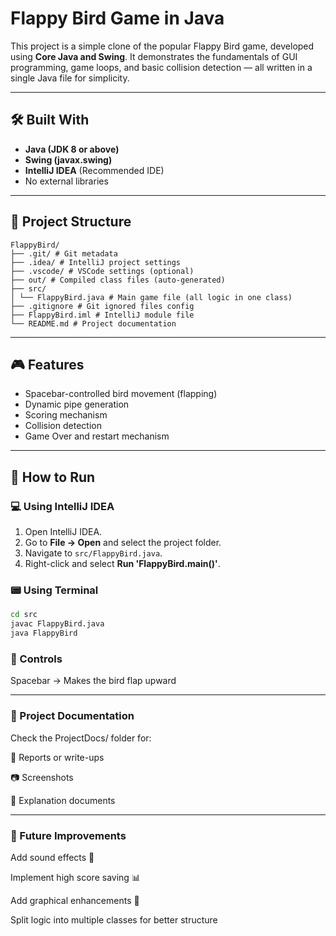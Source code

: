 # Flappy Bird Game in Java

This project is a simple clone of the popular Flappy Bird game, developed using **Core Java and Swing**. It demonstrates the fundamentals of GUI programming, game loops, and basic collision detection — all written in a single Java file for simplicity.

---

## 🛠️ Built With

- **Java (JDK 8 or above)**
- **Swing (javax.swing)**
- **IntelliJ IDEA** (Recommended IDE)
- No external libraries

---
## 📁 Project Structure
```
FlappyBird/
├── .git/ # Git metadata
├── .idea/ # IntelliJ project settings
├── .vscode/ # VSCode settings (optional)
├── out/ # Compiled class files (auto-generated)
├── src/
│ └── FlappyBird.java # Main game file (all logic in one class)
├── .gitignore # Git ignored files config
├── FlappyBird.iml # IntelliJ module file
└── README.md # Project documentation
```

---

## 🎮 Features

- Spacebar-controlled bird movement (flapping)
- Dynamic pipe generation
- Scoring mechanism
- Collision detection
- Game Over and restart mechanism

---

## 🚀 How to Run

### 💻 Using IntelliJ IDEA

1. Open IntelliJ IDEA.
2. Go to **File → Open** and select the project folder.
3. Navigate to `src/FlappyBird.java`.
4. Right-click and select **Run 'FlappyBird.main()'**.

### 📟 Using Terminal

```bash
cd src
javac FlappyBird.java
java FlappyBird
```

### 🎯 Controls
Spacebar → Makes the bird flap upward

---

### 📄 Project Documentation
Check the ProjectDocs/ folder for:

📃 Reports or write-ups

📷 Screenshots

📝 Explanation documents

---

### 📌 Future Improvements
Add sound effects 🎵

Implement high score saving 📊

Add graphical enhancements 🌈

Split logic into multiple classes for better structure


